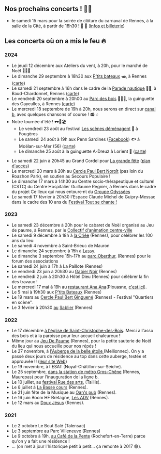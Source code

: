 ## Nos prochains concerts ! 🎉💄
- le samedi 15 mars pour la soirée de clôture du carnaval de Rennes, à la salle de la Cité, à partir de 18h30 ! 🤠 🤿 ([infos et billeterie](https://www.helloasso.com/associations/la-pulse/evenements/15-mars-2025-soiree-carnaval-de-rennes))

## Les concerts où on a mis le feu 🔥

### **2024**

- Le jeudi 12 décembre aux Ateliers du vent, à 20h, pour le marché de Noël 🎅🤶🦌
- Le dimanche 29 septembre à 18h30 aux [P'tits bateaux](https://www.lesptitsbateaux-rennes.com/) 🛥️, à Rennes ([carte](https://cartes.app/?allez=Les+P%27tits+Bateaux%7Cn8754005945%7C-1.6781%7C48.1230#16.18/48.123027/-1.678788/20/50))
- Le samedi 21 septembre à 16h dans le cadre de la [Parade nautique](https://paradenautiquederennes.fr/) 🚣‍♀️, à Baud-Chardonnet, Rennes ([carte](https://cartes.app/?allez=Plages+de+Baud%7Cw707600516%7C-1.6509%7C48.1090#17.06/48.109062/-1.651587))
- Le vendredi 20 septembre à 20h00 au [Parc des bois](https://auparcdesbois.fr/) 🌳🌳🌳, la guinguette des Gayeulles, à Rennes ([carte](https://cartes.app/?allez=Au+Parc+des+Bois%7Cw80243315%7C-1.6424%7C48.1330#16.63/48.132447/-1.642525))
- Le mercredi 18 septembre de 19h à 20h, nous serons en direct sur [canal b](https://canalb.fr/), avec quelques chansons of course ! 📻 🎶
- Notre tournée d'été ! 🕶️🌻🏖️
  - Le vendredi 23 août au festival [Les scènes déménagent](https://www.lesscenesdemenagent.net/) 🎸 à Fougères
  - Le samedi 24 août à 19h aux Penn Sardines ([Facebook](https://www.facebook.com/Lespennsardines/?locale=fr_FR)) 🐟 à Moëlan-sur-Mer (56) ([carte](https://cartes.app/?allez=Les+Penn+Sardines%7Cn7442784375%7C-3.6713%7C47.7846#14.67/47.7805/-3.67516/20/50))
  - Le dimanche 25 août à la guinguette A-Dreuz à Lorient 🍻 ([carte](https://cartes.app/?allez=Tour+de+la+D%C3%A9couverte%7Cw1043731790%7C-3.3538%7C47.7453#16.31/47.74561/-3.354509/0/50))
* Le samedi 22 juin à 20h45 au Grand Cordel pour [La grande fête](https://www.grand-cordel.com/2024/05/23/la-grande-fete-samedi-22-juin-des-17h/) ([plan d'accès](https://www.openstreetmap.org/way/75639530#map=17/48.12180/-1.64719))
* Le mercredi 20 mars à 20h au [Cercle Paul Bert Noroît](https://www.openstreetmap.org/way/80899045#map=17/48.11031/-1.71039) (pas loin du Roazhon Park), en soutien au Secours Populaire !
* Le dimanche 17 mars à 14h30 au Centre socio-thérapeutique et culturel (CSTC) du Centre Hospitalier Guillaume Regnier, à Rennes dans le cadre du projet Ce·lleux qui nous entoure·nt du [Groupe Odyssées](https://groupe-odyssees.fr)
* Le samedi 17 février à 20h30 l'Espace Claude Michel de Guipry-Messac dans le cadre des 10 ans du [Festival Tout se chante ! ](https://toutsechante.fr/evenements/nos-chorales-ont-du-talent-16-fevrier-2024/)

### **2023**

* Le samedi 23 décembre à 20h pour le cabaret de Noël organisé au Jeu de paume, à Rennes, par le [Collectif d'animation centre-ville](https://www.helloasso.com/associations/collectif-d-animation-centre-ville)
* Le samedi 9 décembre à 18h à [la Criée](https://openagenda.com/cet-hiver-a-rennes/events/la-criee-fete-ses-100-ans-) (Rennes), pour célébrer les 100 ans du lieu
* Le samedi 4 novembre à Saint-Brieuc de Mauron
* Le dimanche 24 septembre à 15h à [Lassy](https://www.openstreetmap.org/relation/134222#map=12/48.0351/-1.8048).
* Le dimanche 3 septembre 15h-17h au [parc Oberthur](https://www.openstreetmap.org/way/192085504#map=16/48.1116/-1.6587), (Rennes) pour le forum des associations
* Le samedi 24 juin à 17h à La Paillote (Rennes)
* Le vendredi 23 juin à 20h30 au [Gabier Noir](https://www.openstreetmap.org/node/4955206124#map=18/48.10178/-1.67840) (Rennes)
* Le vendredi 2 juin à 20h30 à Hôtel Dieu (Rennes) pour célébrer la fin des travaux !
* Le mercredi 17 mai à 19h au [restaurant Ana Ana](https://www.facebook.com/AnaAnaPlouasne/)(Plouasne, [c'est ici](https://www.openstreetmap.org/way/263116412#map=16/48.3011/-2.0074)).
* Le 5 mai à 19h30 aux [P'tits Bateaux](https://www.lesptitsbateaux-rennes.com/) (Rennes)
* Le 19 mars au [Cercle Paul Bert Ginguené](https://cpbginguene.fr/infos-pratiques/) (Rennes) - Festival "Quartiers en scène".
* Le 3 février à 20h30 [au](https://facebook.com/events/s/concert-chorale-pop-michelle-m/1245705576034279/) [Sablier](https://happeningnext.com/event/concert-chorale-pop-michelle-michel-karaok%C3%A9-eid3a09q2s2kd) (Rennes)

### **2022**

* Le 17 décembre [à l'église de Saint-Christophe-des-Bois](https://www.infolocale.fr/associations/organisme-a-lasso-des-bois-519588/evenement-saint-christophe-des-bois-concert-spectacle-musical-chorale-michelle-michel-7757630). Merci à l'asso des bois et à la paroisse pour leur accueil chaleureux !
* Même jour au [Jeu De Paume](mailto:https://www.jeudepaumerennes.fr/) (Rennes), pour la petite sauterie de Noël du lieu qui nous accueille pour nos répés !
* Le 27 novembre, à [l'Auberge de la belle étoile ](https://www.infolocale.fr/professionnels/organisme-a-la-belle-etoile-517478/evenement-mellionnec-concert-spectacle-musical-chorale-michelle-michel-avec-huitres-et-muscadet-7735461)(Mellionnec). On y a passé deux jours de résidence au top dans cette auberge, testée et approuvée !! ([leur site Web](https://alabelleetoile.eu/))
* Le 19 novembre, à l'ESAT (Noyal-Châtillon-sur-Seiche).
* Le 25 septembre, [dans la station de métro Gros-Chêne](https://www.openstreetmap.org/node/8261659641#map=16/48.1252/-1.6641) (Rennes, Maurepas) pour l'inauguration de la ligne b.
* Le 10 juillet, au [festival Rue des arts](https://ruedesarts.net/-Programmation-#anchor186), (Taillis).
* Le 6 juillet à [La Basse cours](https://labassecour.org/) (Rennes).
* Le 21 juin fête de la Musique au [Oan's pub](https://fr-fr.facebook.com/oans.pubb/) (Rennes).
* Le 16 juin Boom HF Bretagne, [Les ADV](https://www.lesateliersduvent.org/) (Rennes).
* Le 12 mars au [Doux Jésus](https://fr-fr.facebook.com/doujezu/) (Rennes).

### **2021**

* Le 2 octobre Le Bout Salé (Talensac)
* Le 3 septembre au Parc Villeneuve (Rennes)
* Le 9 octobre à 19h, [au Café de la Pente](https://www.lepotcommun.com/programmation/michelle-michel-concert-de-fin-de-residence) (Rochefort-en-Terre) parce qu'on y a fait une résidence !
* ... (on met à jour l'historique petit à petit... ça remonte à 2017 😅).
